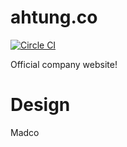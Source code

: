 # ahtung.co

[![Circle CI](https://circleci.com/gh/ahtung/ahtung.co/tree/master.svg?style=svg)](https://circleci.com/gh/ahtung/ahtung.co/tree/master)

Official company website!

# Design

Madco
